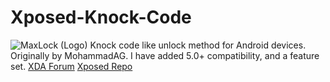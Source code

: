 # Xposed-Knock-Code
![MaxLock (Logo)](https://raw.githubusercontent.com/Rijul-Ahuja/Xposed-Knock-Code/master/app/src/main/res/mipmap-xxxhdpi/ic_launcher.png)
Knock code like unlock method for Android devices.
Originally by MohammadAG. I have added 5.0+ compatibility, and a feature set. 
[XDA Forum](http://forum.xda-developers.com/xposed/modules/lp-knock-code-screen-t3272679)
[Xposed Repo](http://repo.xposed.info/module/me.rijul.knockcode)
